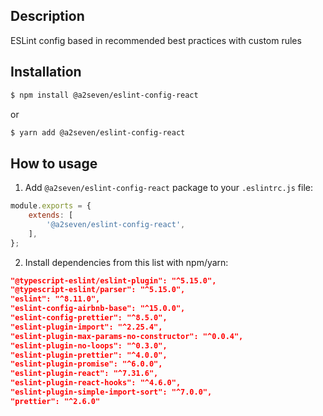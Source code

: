 ## Description

ESLint config based in recommended best practices with custom rules

## Installation

```bash
$ npm install @a2seven/eslint-config-react
```
or
```bash
$ yarn add @a2seven/eslint-config-react
```

## How to usage

1. Add `@a2seven/eslint-config-react` package to your `.eslintrc.js` file:

```javascript
module.exports = {
    extends: [
        '@a2seven/eslint-config-react',
    ],
};
```

2. Install dependencies from this list with npm/yarn:

```json
"@typescript-eslint/eslint-plugin": "^5.15.0",
"@typescript-eslint/parser": "^5.15.0",
"eslint": "^8.11.0",
"eslint-config-airbnb-base": "^15.0.0",
"eslint-config-prettier": "^8.5.0",
"eslint-plugin-import": "^2.25.4",
"eslint-plugin-max-params-no-constructor": "^0.0.4",
"eslint-plugin-no-loops": "^0.3.0",
"eslint-plugin-prettier": "^4.0.0",
"eslint-plugin-promise": "^6.0.0",
"eslint-plugin-react": "^7.31.6",
"eslint-plugin-react-hooks": "^4.6.0",
"eslint-plugin-simple-import-sort": "^7.0.0",
"prettier": "^2.6.0"
```
